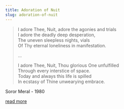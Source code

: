 ```yaml
---
title: Adoration of Nuit
slug: adoration-of-nuit
---
```


<blockquote>
<p>I adore Thee, Nuit, adore the agonies and trials
<br>I adore the deadly deep desperation,
<br>The uneven sleepless nights, vials
<br>Of Thy eternal loneliness in manifestation.
</p>
<p>
...
</p>
<p>I adore Thee, Nuit, Thou glorious One unfulfilled
<br>Through every interstice of space.
<br>Today and always this life is spilled
<br>In ecstasy of Thine unwearying embrace.
</p>
</blockquote>

<p class="attribution">Soror Meral - 1980</p>

<a class="next" href="http://cotnorcal.org/soror-meral/adoration-of-nuit/">read more</a>
